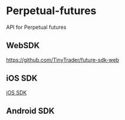 # Perpetual-futures
API for Perpetual futures
## WebSDK
   https://github.com/TinyTrader/future-sdk-web
## iOS SDK
   [iOS SDK](https://github.com/TinyTrader/mobile-sdk-ios) 

## Android SDK
